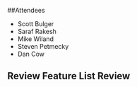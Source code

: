 ##Attendees
- Scott Bulger
- Saraf Rakesh
- Mike Wiland
- Steven Petmecky
- Dan Cow

## Review Feature List Review

